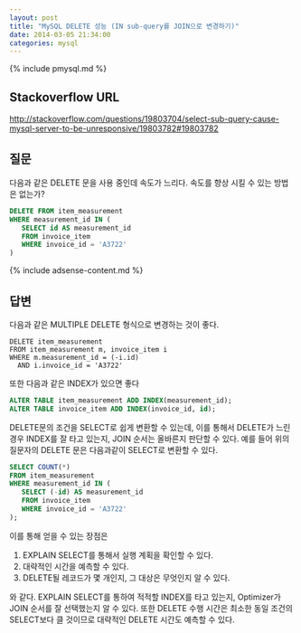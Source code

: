 ```yaml
---
layout: post
title: "MySQL DELETE 성능 (IN sub-query를 JOIN으로 변경하기)"
date: 2014-03-05 21:34:00
categories: mysql
---
```


{% include pmysql.md %}

## Stackoverflow URL

http://stackoverflow.com/questions/19803704/select-sub-query-cause-mysql-server-to-be-unresponsive/19803782#19803782

## 질문

다음과 같은 DELETE 문을 사용 중인데 속도가 느리다. 속도를 향상 시킬 수 있는 방법은 없는가?

```sql
DELETE FROM item_measurement
WHERE measurement_id IN (
   SELECT id AS measurement_id
   FROM invoice_item
   WHERE invoice_id = 'A3722'
)
```

{% include adsense-content.md %}

## 답변

다음과 같은 MULTIPLE DELETE 형식으로 변경하는 것이 좋다.

```
DELETE item_measurement
FROM item_measurement m, invoice_item i
WHERE m.measurement_id = (-i.id)
  AND i.invoice_id = 'A3722'
```

또한 다음과 같은 INDEX가 있으면 좋다

```sql
ALTER TABLE item_measurement ADD INDEX(measurement_id);
ALTER TABLE invoice_item ADD INDEX(invoice_id, id);
```

DELETE문의 조건을 SELECT로 쉽게 변환할 수 있는데, 이를 통해서 DELETE가 느린 경우 INDEX를 잘 타고 있는지, JOIN 순서는 올바른지 판단할 수 있다. 예를 들어 위의 질문자의 DELETE 문은 다음과같이 SELECT로 변환할 수 있다.

```sql
SELECT COUNT(*)
FROM item_measurement
WHERE measurement_id IN (
   SELECT (-id) AS measurement_id
   FROM invoice_item
   WHERE invoice_id = 'A3722'
);
```

이를 통해 얻을 수 있는 장점은

1. EXPLAIN SELECT를 통해서 실행 계획을 확인할 수 있다.
1. 대략적인 시간을 예측할 수 있다.
1. DELETE될 레코드가 몇 개인지, 그 대상은 무엇인지 알 수 있다.

와 같다. EXPLAIN SELECT를 통하여 적적할 INDEX를 타고 있는지, Optimizer가 JOIN 순서를 잘 선택했는지 알 수 있다. 또한 DELETE 수행 시간은 최소한 동일 조건의 SELECT보다 클 것이므로 대략적인 DELETE 시간도 예측할 수 있다.
